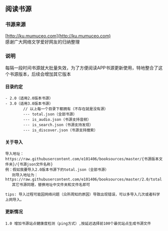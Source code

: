 ## 阅读书源

### 书源来源
[http://ku.mumuceo.com](http://ku.mumuceo.com)   
感谢广大网络文学爱好网友的归纳整理

### 说明
每隔一段时间书源就大批量失效，为了方便阅读APP书源更新使用，特地整合了这个书源版本，后续会增加其它版本   

#### 目录约定
```$xslt
- 2.0（适用2.0版本书源）
- 3.0（适用3.0版本书源）
        // 以上每一个目录下都拥有（不存在就是没有源）
        --- total.json（全部书源）
        --- is_audio.json（书源支持音频）
        --- is_search.json（书源支持发现）
        --- is_discover.json（书源支持搜索）
```  

#### 关于导入
```$xslt
导入地址：https://raw.githubusercontent.com/e101406/booksources/master/{书源版本文件夹}/{书源json文件名称}
例：假如我要导入2.0版本书源下的total.json（全部书源）
   则导入地址为：https://raw.githubusercontent.com/e101406/booksources/master/2.0/total.json
   其它书源同理，替换地址中文件夹和文件名即可

tips: 导入过程可能因网络问题（众所周知的原因）导致出现错误，可以多导入几次或者科学上网导入。
```  

#### 更新情况
```$xslt
1.0 增加书源站点健康度检测（ping方式）,按延迟选择前100个最优站点生成书源文件
```  

